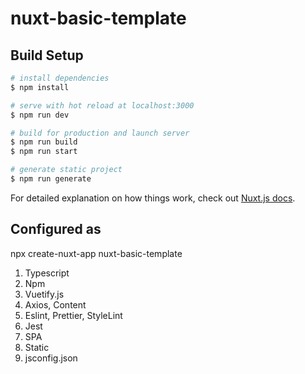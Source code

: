 # nuxt-basic-template

## Build Setup

```bash
# install dependencies
$ npm install

# serve with hot reload at localhost:3000
$ npm run dev

# build for production and launch server
$ npm run build
$ npm run start

# generate static project
$ npm run generate
```

For detailed explanation on how things work, check out [Nuxt.js docs](https://nuxtjs.org).

## Сonfigured as

npx create-nuxt-app nuxt-basic-template
1. Typescript
2. Npm
3. Vuetify.js
4. Axios, Content
5. Eslint, Prettier, StyleLint
6. Jest
7. SPA
8. Static
9. jsconfig.json


